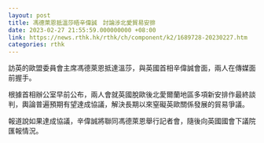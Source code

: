```yaml
---
layout: post
title: 馮德萊恩抵溫莎晤辛偉誠　討論涉北愛貿易安排
date: 2023-02-27 21:55:59.000000000 +08:00
link: https://news.rthk.hk/rthk/ch/component/k2/1689728-20230227.htm
categories: rthk
---
```


訪英的歐盟委員會主席馮德萊恩抵達溫莎，與英國首相辛偉誠會面，兩人在傳媒面前握手。

根據首相辦公室早前公布，兩人會就英國脫歐後北愛爾蘭地區多項新安排作最終談判，輿論普遍預期有望達成協議，解決長期以來窒礙英歐關係發展的貿易爭議。

報道說如果達成協議，辛偉誠將聯同馮德萊恩舉行記者會，隨後向英國國會下議院匯報情況。
